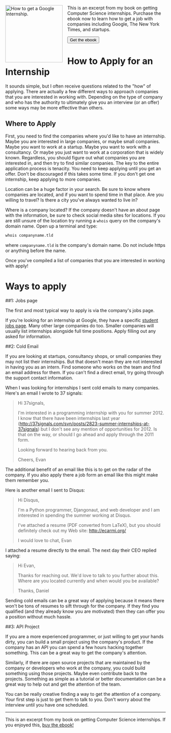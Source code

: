 
<div class="ebook-flyer">
<a href="/books/google-internship/">
<img alt="How to get a Google Internship." class="cover" src="/static/img/google-internship-book-cover-240.png" style="float: left; padding-right: 15px;" width="180"/></a>

<p>
This is an excerpt from my book on getting Computer Science internships. Purchase the ebook now to learn how to get a job with companies including Google, The New York Times, and startups.
</p>
<div class="buy-it-today"><a href="/books/google-internship/" class="buy-it-today"><button>Get the ebook</button></a>
</div>
<script type="text/javascript" src="https://gumroad.com/js/gumroad.js"></script>
</div>






# How to Apply for an Internship

It sounds simple, but I often receive questions related to the "how" of applying. There are actually a few different ways to approach companies that you are interested in working with. Depending on the type of company and who has the authority to ultimately give you an interview (or an offer) some ways may be more effective than others.

## Where to Apply

First, you need to find the companies where you'd like to have an internship. Maybe you are interested in large companies, or maybe small companies. Maybe you want to work at a startup. Maybe you want to work with a consultancy. Or maybe you just want to work at a corporation that is widely known. Regardless, you should figure out what companies you are interested in, and then try to find similar companies. The key to the entire application process is tenacity. You need to keep applying until you get an offer. Don't be discouraged if this takes some time. If you don't get one internship, keep applying to more companies.

Location can be a huge factor in your search. Be sure to know where companies are located, and if you want to spend time in that place. Are you willing to travel? Is there a city you've always wanted to live in?

Where is a company located? If the company doesn't have an about page with the information, be sure to check social media sites for locations. If you are still unsure of the location try running a `whois` query on the company's domain name. Open up a terminal and type:

~~~ bash
whois companyname.tld
~~~

where `companyname.tld` is the company's domain name. Do not include https or anything before the name.

Once you've compiled a list of companies that you are interested in working with apply!

# Ways to apply

##1: Jobs page

The first and most typical way to apply is via the company's jobs page.

If you're looking for an internship at Google, they have a specific [student jobs page](http://www.google.com/about/jobs/students/). Many other large companies do too. Smaller companies will usually list internships alongside full time positions. Apply filling out any asked for information.

##2: Cold Email

If you are looking at startups, consultancy shops, or small companies they may not list their internships. But that doesn't mean they are not interested in having you as an intern. Find someone who works on the team and find an email address for them. If you can't find a direct email, try going through the support contact information.

When I was looking for internships I sent cold emails to many companies. Here's an email I wrote to 37 signals:

> Hi 37signals,
> 
> I'm interested in a programming internship with you for summer 2012. I 
> know that there have been internships last year 
> (http://37signals.com/svn/posts/2823-summer-internships-at-37signals) 
> but I don't see any mention of opportunities for 2012. Is that on the 
> way, or should I go ahead and apply through the 2011 form.
> 
> Looking forward to hearing back from you.
> 
> Cheers,
> Evan

The additional benefit of an email like this is to get on the radar of the company. If you also apply there a job form an email like this might make them remember you.

Here is another email I sent to Disqus:


> Hi Disqus,
> 
> I'm a Python programmer, Djangonaut, and web developer and I am
> interested in spending the summer working at Disqus.
> 
> I've attached a resume (PDF converted from LaTeX), but you should
> definitely check out my Web site: http://ecarmi.org/
> 
> I would love to chat,
> Evan

I attached a resume directly to the email. The next day their CEO replied saying:

> Hi Evan,
> 
> Thanks for reaching out. We'd love to talk to you further about this. Where are you located currently and when would you be available?
> 
> Thanks,
> Daniel

Sending cold emails can be a great way of applying because it means there won't be tons of resumes to sift through for the company. If they find you qualified (and they already know you are motivated) then they can offer you a position without much hassle.

##3: API Project

If you are a more experienced programmer, or just willing to get your hands dirty, you can build a small project using the company's product. If the company has an API you can spend a few hours hacking together something. This can be a great way to get the company's attention.

Similarly, if there are open source projects that are maintained by the company or developers who work at the company, you could build something using those projects. Maybe even contribute back to the projects. Something as simple as a tutorial or better documentation can be a great way to help out and get the attention of the team.

You can be really creative finding a way to get the attention of a company. Your first step is just to get them to talk to you. Don't worry about the interview until you have one scheduled.

<hr />
This is an excerpt from my book on getting Computer Science internships. If you enjoyed this, <a href="https://gum.co/google-internship-ebook" class="buy-it-today">buy the ebook!</a>

